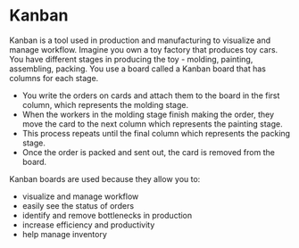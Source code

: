 # Kanban

Kanban is a tool used in production and manufacturing to visualize and manage workflow. Imagine you own a toy factory that produces toy cars. You have different stages in producing the toy - molding, painting, assembling, packing. You use a board called a Kanban board that has columns for each stage. 

* You write the orders on cards and attach them to the board in the first column, which represents the molding stage. 
* When the workers in the molding stage finish making the order, they move the card to the next column which represents the painting stage. 
* This process repeats until the final column which represents the packing stage. 
* Once the order is packed and sent out, the card is removed from the board.

Kanban boards are used because they allow you to:

* visualize and manage workflow
* easily see the status of orders 
* identify and remove bottlenecks in production 
* increase efficiency and productivity 
* help manage inventory
